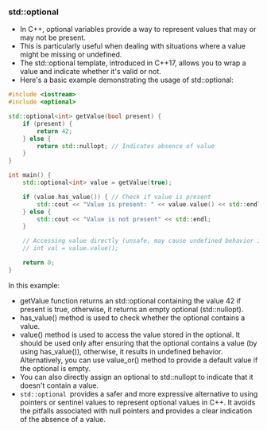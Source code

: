 ### std::optional

- In C++, optional variables provide a way to represent values that may or may not be present. 
- This is particularly useful when dealing with situations where a value might be missing or undefined. 
- The std::optional template, introduced in C++17, allows you to wrap a value and indicate whether it's valid or not.
- Here's a basic example demonstrating the usage of std::optional:

```cpp
#include <iostream>
#include <optional>

std::optional<int> getValue(bool present) {
    if (present) {
        return 42;
    } else {
        return std::nullopt; // Indicates absence of value
    }
}

int main() {
    std::optional<int> value = getValue(true);

    if (value.has_value()) { // Check if value is present
        std::cout << "Value is present: " << value.value() << std::endl;
    } else {
        std::cout << "Value is not present" << std::endl;
    }

    // Accessing value directly (unsafe, may cause undefined behavior if value is not present)
    // int val = value.value(); 

    return 0;
}

```

In this example:

- getValue function returns an std::optional<int> containing the value 42 if present is true, otherwise, it returns an empty optional (std::nullopt).
- has_value() method is used to check whether the optional contains a value.
- value() method is used to access the value stored in the optional. It should be used only after ensuring that the optional contains a value (by using has_value()), otherwise, it results in undefined behavior. Alternatively, you can use value_or() method to provide a default value if the optional is empty.
- You can also directly assign an optional to std::nullopt to indicate that it doesn't contain a value.
- `std::optional `provides a safer and more expressive alternative to using pointers or sentinel values to represent optional values in C++. It avoids the pitfalls associated with null pointers and provides a clear indication of the absence of a value.